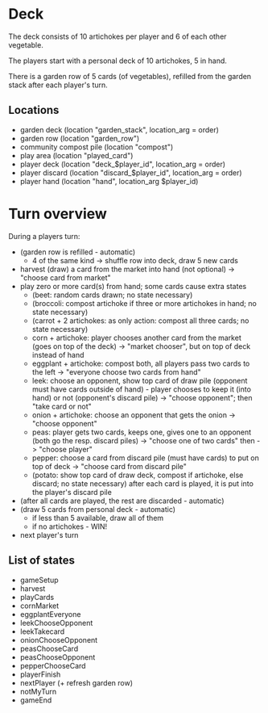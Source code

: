 # Deck

The deck consists of 10 artichokes per player and 6 of each other
vegetable.

The players start with a personal deck of 10 artichokes, 5 in hand.

There is a garden row of 5 cards (of vegetables), refilled from the
garden stack after each player's turn.

## Locations

- garden deck (location "garden_stack", location_arg = order)
- garden row (location "garden_row")
- community compost pile (location "compost")
- play area (location "played_card")
- player deck (location "deck_$player_id", location_arg = order)
- player discard (location "discard_$player_id", location_arg = order)
- player hand (location "hand", location_arg $player_id)

# Turn overview

During a players turn:
- (garden row is refilled - automatic)
  - 4 of the same kind -> shuffle row into deck, draw 5 new cards
- harvest (draw) a card from the market into hand (not optional)
  -> "choose card from market"
- play zero or more card(s) from hand; some cards cause extra states
  - (beet: random cards drawn; no state necessary)
  - (broccoli: compost artichoke if three or more artichokes in hand; no state necessary)
  - (carrot + 2 artichokes: as only action: compost all three cards; no state necessary)
  - corn + artichoke: player chooses another card from the market (goes on top of the deck)
    -> "market chooser", but on top of deck instead of hand
  - eggplant + artichoke: compost both, all players pass two cards to the left
    -> "everyone choose two cards from hand"
  - leek: choose an opponent, show top card of draw pile (opponent must have cards outside of hand) - player chooses to keep it (into hand) or not (opponent's discard pile)
    -> "choose opponent"; then "take card or not"
  - onion + artichoke: choose an opponent that gets the onion
    -> "choose opponent"
  - peas: player gets two cards, keeps one, gives one to an opponent (both go the resp. discard piles)
    -> "choose one of two cards" then -> "choose player"
  - pepper: choose a card from discard pile (must have cards) to put on top of deck
    -> "choose card from discard pile"
  - (potato: show top card of draw deck, compost if artichoke, else discard; no state necessary)
  after each card is played, it is put into the player's discard pile
- (after all cards are played, the rest are discarded - automatic)
- (draw 5 cards from personal deck - automatic)
  - if less than 5 available, draw all of them
  - if no artichokes - WIN!
- next player's turn

List of states
-----

- gameSetup
- harvest
- playCards
- cornMarket
- eggplantEveryone
- leekChooseOpponent
- leekTakecard
- onionChooseOpponent
- peasChooseCard
- peasChooseOpponent
- pepperChooseCard
- playerFinish
- nextPlayer (+ refresh garden row)
- notMyTurn
- gameEnd
